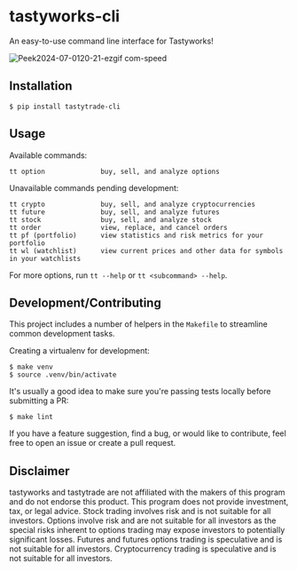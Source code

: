 # tastyworks-cli

An easy-to-use command line interface for Tastyworks!

![Peek2024-07-0120-21-ezgif com-speed](https://github.com/tastyware/tastytrade-cli/assets/4185684/ebf4ffbd-c6da-4aad-a96f-16585da9993e)

## Installation

```
$ pip install tastytrade-cli
```

## Usage

Available commands:
```
tt option              buy, sell, and analyze options
```
Unavailable commands pending development:
```
tt crypto              buy, sell, and analyze cryptocurrencies
tt future              buy, sell, and analyze futures
tt stock               buy, sell, and analyze stock
tt order               view, replace, and cancel orders
tt pf (portfolio)      view statistics and risk metrics for your portfolio
tt wl (watchlist)      view current prices and other data for symbols in your watchlists
```
For more options, run `tt --help` or `tt <subcommand> --help`.

## Development/Contributing

This project includes a number of helpers in the `Makefile` to streamline common development tasks.

Creating a virtualenv for development:
```
$ make venv
$ source .venv/bin/activate
```

It's usually a good idea to make sure you're passing tests locally before submitting a PR:
```
$ make lint
```

If you have a feature suggestion, find a bug, or would like to contribute, feel free to open an issue or create a pull request.

## Disclaimer

tastyworks and tastytrade are not affiliated with the makers of this program and do not endorse this product. This program does not provide investment, tax, or legal advice. Stock trading involves risk and is not suitable for all investors. Options involve risk and are not suitable for all investors as the special risks inherent to options trading may expose investors to potentially significant losses. Futures and futures options trading is speculative and is not suitable for all investors. Cryptocurrency trading is speculative and is not suitable for all investors.
